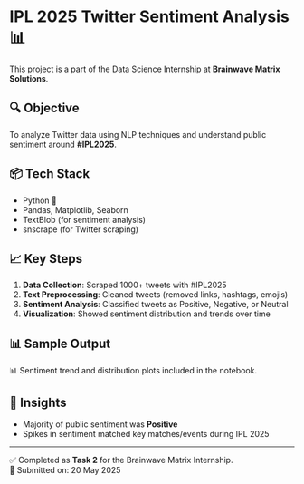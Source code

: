 # IPL 2025 Twitter Sentiment Analysis 📊

This project is a part of the Data Science Internship at **Brainwave Matrix Solutions**.

## 🔍 Objective
To analyze Twitter data using NLP techniques and understand public sentiment around **#IPL2025**.

## 📦 Tech Stack
- Python 🐍
- Pandas, Matplotlib, Seaborn
- TextBlob (for sentiment analysis)
- snscrape (for Twitter scraping)

## 📈 Key Steps
1. **Data Collection**: Scraped 1000+ tweets with #IPL2025
2. **Text Preprocessing**: Cleaned tweets (removed links, hashtags, emojis)
3. **Sentiment Analysis**: Classified tweets as Positive, Negative, or Neutral
4. **Visualization**: Showed sentiment distribution and trends over time

## 📊 Sample Output
📊 Sentiment trend and distribution plots included in the notebook.

## 🧠 Insights
- Majority of public sentiment was **Positive**
- Spikes in sentiment matched key matches/events during IPL 2025

---

✅ Completed as **Task 2** for the Brainwave Matrix Internship.  
📅 Submitted on: 20 May 2025
